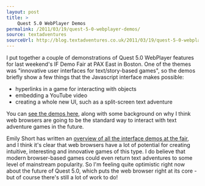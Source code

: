 ```yaml
---
layout: post
title: >
    Quest 5.0 WebPlayer Demos
permalink: /2011/03/19/quest-5-0-webplayer-demos/
source: textadventures
sourceUrl: http://blog.textadventures.co.uk/2011/03/19/quest-5-0-webplayer-demos/
---
```

I put together a couple of demonstrations of Quest 5.0 WebPlayer features for last weekend's IF Demo Fair at PAX East in Boston. One of the themes was "innovative user interfaces for text/story-based games", so the demos briefly show a few things that the Javascript interface makes possible:
<ul>
	<li>hyperlinks in a game for interacting with objects</li>
	<li>embedding a YouTube video</li>
	<li>creating a whole new UI, such as a split-screen text adventure</li>
</ul>
You can <a href="http://play2.textadventures.co.uk/v5/Examples/" target="_blank">see the demos here</a>, along with some background on why I think web browsers are going to be the standard way to interact with text adventure games in the future.

Emily Short has written an <a href="http://emshort.wordpress.com/2011/03/19/if-demo-fair-themes-interface/">overview of all the interface demos at the fair</a>, and I think it's clear that web browsers have a lot of potential for creating intuitive, interesting and innovative games of this type. I do believe that modern browser-based games could even return text adventures to some level of mainstream popularity. So I'm feeling quite optimistic right now about the future of Quest 5.0, which puts the web browser right at its core - but of course there's still a lot of work to do!